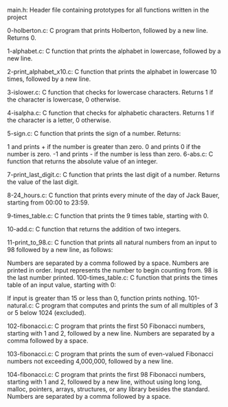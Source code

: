 main.h: Header file containing prototypes for all functions written in the project

0-holberton.c: C program that prints Holberton, followed by a new line. Returns 0.

1-alphabet.c: C function that prints the alphabet in lowercase, followed by a new line.

2-print_alphabet_x10.c: C function that prints the alphabet in lowercase 10 times, followed by a new line.

3-islower.c: C function that checks for lowercase characters. Returns 1 if the character is lowercase, 0 otherwise.

4-isalpha.c: C function that checks for alphabetic characters. Returns 1 if the character is a letter, 0 otherwise.

5-sign.c: C function that prints the sign of a number. Returns:

1 and prints + if the number is greater than zero.
0 and prints 0 if the number is zero.
-1 and prints - if the number is less than zero.
6-abs.c: C function that returns the absolute value of an integer.

7-print_last_digit.c: C function that prints the last digit of a number. Returns the value of the last digit.

8-24_hours.c: C function that prints every minute of the day of Jack Bauer, starting from 00:00 to 23:59.

9-times_table.c: C function that prints the 9 times table, starting with 0.

10-add.c: C function that returns the addition of two integers.

11-print_to_98.c: C function that prints all natural numbers from an input to 98 followed by a new line, as follows:

Numbers are separated by a comma followed by a space.
Numbers are printed in order.
Input represents the number to begin counting from.
98 is the last number printed.
100-times_table.c: C function that prints the times table of an input value, starting with 0:

If input is greater than 15 or less than 0, function prints nothing.
101-natural.c: C program that computes and prints the sum of all multiples of 3 or 5 below 1024 (excluded).

102-fibonacci.c: C program that prints the first 50 Fibonacci numbers, starting with 1 and 2, followed by a new line. Numbers are separated by a comma followed by a space.

103-fibonacci.c: C program that prints the sum of even-valued Fibonacci numbers not exceeding 4,000,000, followed by a new line.

104-fibonacci.c: C program that prints the first 98 Fibonacci numbers, starting with 1 and 2, followed by a new line, without using long long, malloc, pointers, arrays, structures, or any library besides the standard. Numbers are separated by a comma followed by a space.
